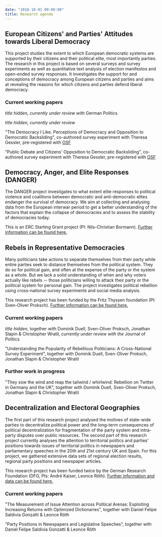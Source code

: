 ```yaml
---
date: "2018-10-01 09:00:00"
title: Research agenda
---
```


## European Citizens' and Parties' Attitudes towards Liberal Democracy

This project studies the extent to which European democratic systems are supported by their citizens and their political elite, most importantly parties. The research in this project is based on several surveys and survey experiments as well as quantitative text analysis of election manifestos and open-ended survey responses. It investigates the support for and conceptions of democracy among European citizens and parties and aims at revealing the reasons for which citizens and parties defend liberal democracy.

### Current working papers

_title hidden, currently under review with_ German Politics

_title hidden, currently under review_ 

"The Democracy I Like. Perceptions of Democracy and Opposition to Democratic Backsliding", co-authored survey experiment with Theresa Gessler, pre-registered with [OSF](https://osf.io/47xp2/)

"Public Debate and Citizens' Opposition to Democratic Backsliding", co-authored survey experiment with Theresa Gessler, pre-registered with [OSF](https://osf.io/47xp2/)

## Democracy, Anger, and Elite Responses (DANGER)

The DANGER project investigates to what extent elite responses to political violence and coalitions between democratic and anti-democratic elites endanger the survival of democracy. We aim at collecting and analysing data from the European interwar period to get a better understanding of the factors that explain the collapse of democracies and to assess the stability of democracies today.

This is an ERC Starting Grant project (PI: Nils-Christian Bormann). [Further information can be found here.](https://www.uni-wh.de/en/uwh-international/university/faculty-of-management-economics-and-society/department-of-philosophy-politics-and-economics/chair-of-international-political-studies/)

## Rebels in Representative Democracies

Many politicians take actions to separate themselves from their party while entire parties seek to distance themselves from the political system. They do so for political gain, and often at the expense of the party or the system as a whole. But we lack a solid understanding of when and why voters actually like rebels -- those politicians willing to attack their party or the political system for personal gain. The project investigates political rebellion using cross-national survey experiments and social media analysis.

This research project has been funded by the Fritz Thyssen foundation  (PI: Sven-Oliver Proksch). [Further information can be found here.](https://cccp.uni-koeln.de/de/research/current-research-projects/rebels-in-representative-democracy-the-appeal-and-consequences-of-political-defection-in-europe/)

### Current working papers

_title hidden_, together with Dominik Duell, Sven-Oliver Proksch, Jonathan Slapin & Christopher Wratil, _currently under review with the_ Journal of Politics

"Understanding the Popularity of Rebellious Politicians: A Cross-National Survey Experiment", together with Dominik Duell, Sven-Oliver Proksch, Jonathan Slapin & Christopher Wratil

### Further work in progress

"They sow the wind and reap the tailwind / whirlwind. Rebellion on Twitter in Germany and the UK", together with Dominik Duell, Sven-Oliver Proksch, Jonathan Slapin & Christopher Wratil


## Decentralization and Electoral Geographies

The first part of this research project analysed the motives of state-wide parties to decentralize political power and the long-term consequences of political decentralization for fragmentation of the party system and intra-party disputes over public resources. The second part of this research project currently analyses the attention to territorial politics and parties' positions towards issues of territorial politics in newspapers and parliamentary speeches in the 20th and 21st century UK and Spain. For this project, we gathered extensive data sets of regional election results, regional party positions and newspaper articles. 

This research project has been funded twice by the German Research Foundation (DFG, PIs: André Kaiser, Leonce Röth). [Further information and data can be found here.](https://cccp.uni-koeln.de/de/research/current-research-projects/deg-decentralization-and-electoral-geographies-i-ii)

### Current working papers

"The Measurement of Issue Attention across Political Arenas: Exploiting Increasing Returns with Optimized Dictionaries", together with Daniel Felipe Saldivia Gonzatti & Leonce Röth

"Party Positions in Newspapers and Legislative Speeches", together with Daniel Felipe Saldivia Gonzatti & Leonce Röth
